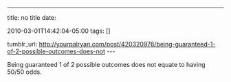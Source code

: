 ---
title: no title
date:

 2010-03-01T14:42:04-05:00 
tags:  []

tumblr_url:
http://yourpalryan.com/post/420320976/being-guaranteed-1-of-2-possible-outcomes-does-not
\-\--

Being guaranteed 1 of 2 possible outcomes does not equate to having
50/50 odds.
